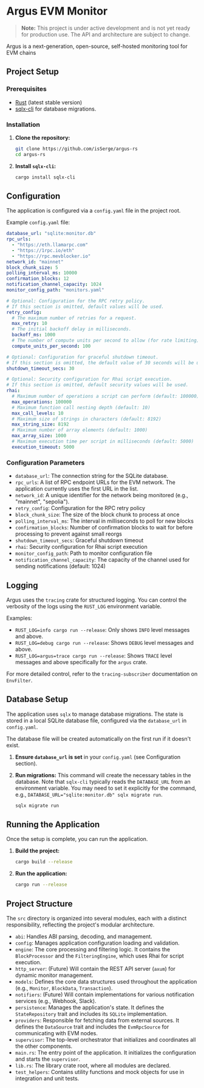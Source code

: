 # Argus EVM Monitor

> **Note:** This project is under active development and is not yet ready for production use. The API and architecture are subject to change.

Argus is a next-generation, open-source, self-hosted monitoring tool for EVM chains

## Project Setup

### Prerequisites

- [Rust](https://www.rust-lang.org/tools/install) (latest stable version)
- [sqlx-cli](https://github.com/launchbadge/sqlx/tree/main/sqlx-cli) for database migrations.

### Installation

1.  **Clone the repository:**
    ```bash
    git clone https://github.com/isSerge/argus-rs
    cd argus-rs
    ```

2.  **Install `sqlx-cli`:**
    ```bash
    cargo install sqlx-cli
    ```

## Configuration

The application is configured via a `config.yaml` file in the project root.

Example `config.yaml` file:
```yaml
database_url: "sqlite:monitor.db"
rpc_urls:
  - "https://eth.llamarpc.com"
  - "https://1rpc.io/eth"
  - "https://rpc.mevblocker.io"
network_id: "mainnet"
block_chunk_size: 5
polling_interval_ms: 10000
confirmation_blocks: 12
notification_channel_capacity: 1024
monitor_config_path: "monitors.yaml"

# Optional: Configuration for the RPC retry policy.
# If this section is omitted, default values will be used.
retry_config:
  # The maximum number of retries for a request.
  max_retry: 10
  # The initial backoff delay in milliseconds.
  backoff_ms: 1000
  # The number of compute units per second to allow (for rate limiting).
  compute_units_per_second: 100

# Optional: Configuration for graceful shutdown timeout.
# If this section is omitted, the default value of 30 seconds will be used.
shutdown_timeout_secs: 30

# Optional: Security configuration for Rhai script execution.
# If this section is omitted, default security values will be used.
rhai:
  # Maximum number of operations a script can perform (default: 100000)
  max_operations: 100000
  # Maximum function call nesting depth (default: 10)
  max_call_levels: 10
  # Maximum size of strings in characters (default: 8192)
  max_string_size: 8192
  # Maximum number of array elements (default: 1000)
  max_array_size: 1000
  # Maximum execution time per script in milliseconds (default: 5000)
  execution_timeout: 5000
```

### Configuration Parameters

- `database_url`: The connection string for the SQLite database.
- `rpc_urls`: A list of RPC endpoint URLs for the EVM network. The application currently uses the first URL in the list.
- `network_id`: A unique identifier for the network being monitored (e.g., "mainnet", "sepolia").
- `retry_config`: Configuration for the RPC retry policy
- `block_chunk_size`: The size of the block chunk to process at once
- `polling_interval_ms`: The interval in milliseconds to poll for new blocks
- `confirmation_blocks`: Number of confirmation blocks to wait for before processing to prevent against small reorgs
- `shutdown_timeout_secs`: Graceful shutdown timeout
- `rhai`: Security configuration for Rhai script execution
- `monitor_config_path`: Path to monitor configuration file
- `notification_channel_capacity`: The capacity of the channel used for sending notifications (default: 1024)

## Logging

Argus uses the `tracing` crate for structured logging. You can control the verbosity of the logs using the `RUST_LOG` environment variable.

Examples:
- `RUST_LOG=info cargo run --release`: Only shows `INFO` level messages and above.
- `RUST_LOG=debug cargo run --release`: Shows `DEBUG` level messages and above.
- `RUST_LOG=argus=trace cargo run --release`: Shows `TRACE` level messages and above specifically for the `argus` crate.

For more detailed control, refer to the `tracing-subscriber` documentation on `EnvFilter`.

## Database Setup

The application uses `sqlx` to manage database migrations. The state is stored in a local SQLite database file, configured via the `database_url` in `config.yaml`.

The database file will be created automatically on the first run if it doesn't exist.

1.  **Ensure `database_url` is set** in your `config.yaml` (see Configuration section).

2.  **Run migrations:**
    This command will create the necessary tables in the database. Note that `sqlx-cli` typically reads the `DATABASE_URL` from an environment variable. You may need to set it explicitly for the command, e.g., `DATABASE_URL="sqlite:monitor.db" sqlx migrate run`.
    ```bash
    sqlx migrate run
    ```

## Running the Application

Once the setup is complete, you can run the application.

1.  **Build the project:**
    ```bash
    cargo build --release
    ```

2.  **Run the application:**
    ```bash
    cargo run --release
    ```

## Project Structure

The `src` directory is organized into several modules, each with a distinct responsibility, reflecting the project's modular architecture.

-   `abi`: Handles ABI parsing, decoding, and management.
-   `config`: Manages application configuration loading and validation.
-   `engine`: The core processing and filtering logic. It contains the `BlockProcessor` and the `FilteringEngine`, which uses Rhai for script execution.
-   `http_server`: (Future) Will contain the REST API server (`axum`) for dynamic monitor management.
-   `models`: Defines the core data structures used throughout the application (e.g., `Monitor`, `BlockData`, `Transaction`).
-   `notifiers`: (Future) Will contain implementations for various notification services (e.g., Webhook, Slack).
-   `persistence`: Manages the application's state. It defines the `StateRepository` trait and includes its `SQLite` implementation.
-   `providers`: Responsible for fetching data from external sources. It defines the `DataSource` trait and includes the `EvmRpcSource` for communicating with EVM nodes.
-   `supervisor`: The top-level orchestrator that initializes and coordinates all the other components.
-   `main.rs`: The entry point of the application. It initializes the configuration and starts the `supervisor`.
-   `lib.rs`: The library crate root, where all modules are declared.
-   `test_helpers`: Contains utility functions and mock objects for use in integration and unit tests.
